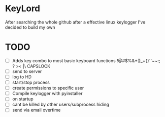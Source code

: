 # KeyLord

After searching the whole github after a effective linux keylogger I've decided to build my own

# TODO

- [ ] Adds key combo to most basic keyboard functions !@#$%&*()_+{}´`~~:; ? >< |\ CAPSLOCK
- [ ] send to server
- [ ] log to HD
- [ ] start/stop process
- [ ] create permissions to specific user
- [ ] Compile keylogger with pyinstaller
- [ ] on startup
- [ ] cant be killed by other users/subprocess hiding
- [ ] send via email overtime 
